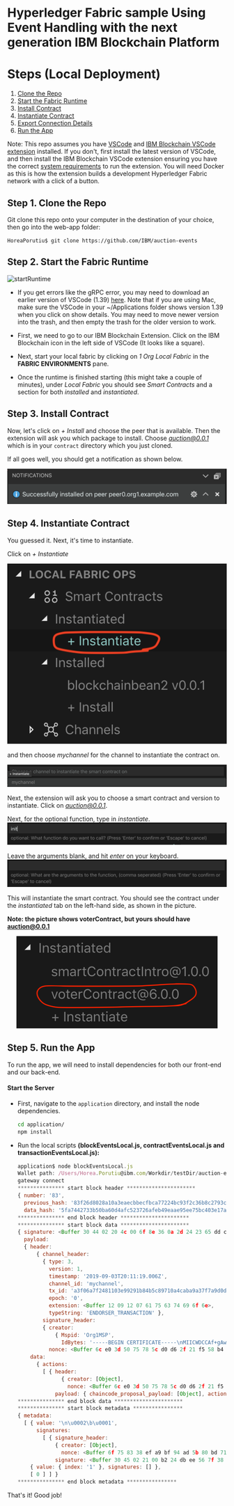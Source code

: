 <!-- [![Build Status](https://travis-ci.org/IBM/blockchainbean.svg?branch=master)](https://travis-ci.org/IBM/blockchainbean) -->

# Hyperledger Fabric sample Using Event Handling with the next generation IBM Blockchain Platform

# Steps (Local Deployment)

1. [Clone the Repo](#step-1-clone-the-repo)
2. [Start the Fabric Runtime](#step-2-start-the-fabric-runtime)
3. [Install Contract](#step-3-install-contract)
4. [Instantiate Contract](#step-4-Instantiate-contract)
5. [Export Connection Details](#step-5-export-connection-details)
6. [Run the App](#step-5-run-the-app)

Note: This repo assumes you have [VSCode](https://code.visualstudio.com/download) 
and [IBM Blockchain VSCode extension](https://marketplace.visualstudio.com/items?itemName=IBMBlockchain.ibm-blockchain-platform) installed. If you don't, first install the 
latest version of VSCode, and then install the IBM Blockchain VSCode extension ensuring you 
have the correct [system requirements](https://marketplace.visualstudio.com/items?itemName=IBMBlockchain.ibm-blockchain-platform) to run the extension. You will need Docker as 
this is how the extension builds a development Hyperledger Fabric network with a click of a button.

## Step 1. Clone the Repo

Git clone this repo onto your computer in the destination of your choice, then go into the web-app folder:
```
HoreaPorutiu$ git clone https://github.com/IBM/auction-events
```

## Step 2. Start the Fabric Runtime

![startRuntime](https://user-images.githubusercontent.com/10428517/76370968-dea3ae80-62f5-11ea-8793-d04610e8bf30.gif)

- If you get errors like the gRPC error, you may need to download an earlier version of VSCode (1.39) [here](https://code.visualstudio.com/updates/v1_39). Note that if you are using Mac, make sure the VSCode in your ~/Applications
folder shows version 1.39 when you click on show details. You may need to 
move newer version into the trash, and then empty the trash for the older 
version to work.

- First, we need to go to our IBM Blockchain Extension. Click on the IBM Blockchain icon
  in the left side of VSCode (It looks like a square). 
- Next, start your local fabric by clicking on 
  *1 Org Local Fabric* in the **FABRIC ENVIRONMENTS** pane.
  
- Once the runtime is finished starting (this might take a couple of minutes), under *Local Fabric* you should see *Smart Contracts* and a section for both *installed* and *instantiated*.
## Step 3. Install Contract

 Now, let's click on *+ Install* and choose the peer that is available. Then the extension will ask you which package to 
 install. Choose *auction@0.0.1* which is in your `contract` directory which you just cloned.
 
If all goes well, you should get a notification as shown 
 below.

![packageFile](./doc-images/successInstall.png)


## Step 4. Instantiate Contract
You guessed it. Next, it's time to instantiate. 
 
  Click on *+ Instantiate* 

<p align="center">
  <img src="doc-images/instantiate.png">
</p>

and then choose 
 *mychannel* for the channel to instantiate the contract on.

![packageFile](./doc-images/channel.png)

Next, the extension will ask you 
 to choose a smart contract and version to instantiate. Click on *auction@0.0.1*.

 Next, for the optional function, type in *instantiate*.
![packageFile](./doc-images/function.png)


Leave the arguments blank, and hit *enter* 
 on your keyboard. 
![packageFile](./doc-images/blank.png)


 This will instantiate the smart contract. You should see the contract 
 under the *instantiated* tab on the left-hand side, as shown in the picture. 
 
 <b>Note: the picture shows voterContract, but yours should have auction@0.0.1</b>

<p align="center">
  <img src="doc-images/instantiated.png">
</p>


## Step 5. Run the App
To run the app, we will need to install dependencies for both our front-end and our back-end. 

#### Start the Server
  - First, navigate to the `application` directory, and install the node dependencies.
    ```bash
    cd application/
    npm install
    ```

  - Run the local scripts <b>(blockEventsLocal.js, contractEventsLocal.js and 
  transactionEventsLocal.js):</b>
    ```javascript
    application$ node blockEventsLocal.js
    Wallet path: /Users/Horea.Porutiu@ibm.com/Workdir/testDir/auction-events/application/local_fabric_wallet
    gateway connect
    *************** start block header **********************
    { number: '83',
      previous_hash: '83f26d8028a10a3eaecbbecfbca77224bc93f2c36b8c2793c7c226a8ec8124ef',
      data_hash: '5fa7442733b50ba60d4afc523726afeb49eaae95ee75bc403e17aec8ad241fde' }
    *************** end block header **********************
    *************** start block data **********************
    { signature: <Buffer 30 44 02 20 4c 00 6f 8e 36 0a 2d 24 23 65 dd c2 ee f6 b3 5c 21 6b 84 5f 48 00 24 c2 7b 60 e4 7f 5d 56 c1 c0 02 20 29 10 25 e4 8f 8c 75 cf 43 d2 91 8f ... >,
      payload: 
      { header: 
          { channel_header: 
            { type: 3,
              version: 1,
              timestamp: '2019-09-03T20:11:19.006Z',
              channel_id: 'mychannel',
              tx_id: 'a3f06a7f2481103e99291b84b5c89710a4caba9a37f7a9d0d20661473ce0ce43',
              epoch: '0',
              extension: <Buffer 12 09 12 07 61 75 63 74 69 6f 6e>,
              typeString: 'ENDORSER_TRANSACTION' },
            signature_header: 
            { creator: 
                { Mspid: 'Org1MSP',
                  IdBytes: '-----BEGIN CERTIFICATE-----\nMIICWDCCAf+gAwIBAgIUUsNH/Zb1AOtH4D7JRTL3q9FUS1swCgYIKoZIzj0EAwIw\nczELMAkGA1UEBhMCVVMxEzARBgNVBAgTCkNhbGlmb3JuaWExFjAUBgNVBAcTDVNh\nbiBGcmFuY2lzY28xGTAXBgNVBAoTEG9yZzEuZXhhbXBsZS5jb20xHDAaBgNVBAMT\nE2NhLm9yZzEuZXhhbXBsZS5jb20wHhcNMTkwODI2MTkwNzAwWhcNMjAwODI1MTkx\nMjAwWjBdMQswCQYDVQQGEwJVUzEXMBUGA1UECBMOTm9ydGggQ2Fyb2xpbmExFDAS\nBgNVBAoTC0h5cGVybGVkZ2VyMQ8wDQYDVQQLEwZjbGllbnQxDjAMBgNVBAMTBWFk\nbWluMFkwEwYHKoZIzj0CAQYIKoZIzj0DAQcDQgAE92zzti5OPIMh2JKS1DVVj/dx\nD4RQdKNyEaDw9ecLVzjF6z+XI421hJpmKYx+lnecFRbZh8W8onqdMJE3pFl206OB\nhjCBgzAOBgNVHQ8BAf8EBAMCB4AwDAYDVR0TAQH/BAIwADAdBgNVHQ4EFgQU+Bll\nIUtqcIhHgZDygVbnIUxAs7YwKwYDVR0jBCQwIoAg6R0IKR2epWGBHd6XwNuIrRVw\n6A9bAY5//7n8SP2bZp8wFwYDVR0RBBAwDoIMNjllMTBiYmEwZmVmMAoGCCqGSM49\nBAMCA0cAMEQCID5zRVDNaJXu2UEyIBDIwuT4k6sZQ3nV5B4S3XFqCM0ZAiAEYj2g\nzAkggSS46E5RJB7zQNteCIva1ZSK1+45oL4aOA==\n-----END CERTIFICATE-----\n' },
              nonce: <Buffer 6c e0 3d 50 75 78 5c d0 d6 2f 21 f5 58 b4 f9 0e 9e d4 37 98 b0 da 51 fb> } },
        data: 
          { actions: 
            [ { header: 
                  { creator: [Object],
                    nonce: <Buffer 6c e0 3d 50 75 78 5c d0 d6 2f 21 f5 58 b4 f9 0e 9e d4 37 98 b0 da 51 fb> },
                payload: { chaincode_proposal_payload: [Object], action: [Object] } } ] } } }
    *************** end block data **********************
    *************** start block metadata ****************
    { metadata: 
      [ { value: '\n\u0002\b\u0001',
          signatures: 
            [ { signature_header: 
                { creator: [Object],
                  nonce: <Buffer 6f 75 83 38 ef a9 bf 94 ad 5b 80 bd 71 90 d0 6c 94 34 e7 48 3f a8 b4 07> },
                signature: <Buffer 30 45 02 21 00 b2 24 db ee 56 7f 38 0e ee 5f 51 ee 9a af de db 63 09 eb b3 6a 5e 3d 7f bf 79 d0 ed 8d 68 71 8d 02 20 7f b5 b2 31 1e 6d 09 29 4a 0f ff ... > } ] },
        { value: { index: '1' }, signatures: [] },
        [ 0 ] ] }
    *************** end block metadata ****************
    ```

That's it! Good job! 
